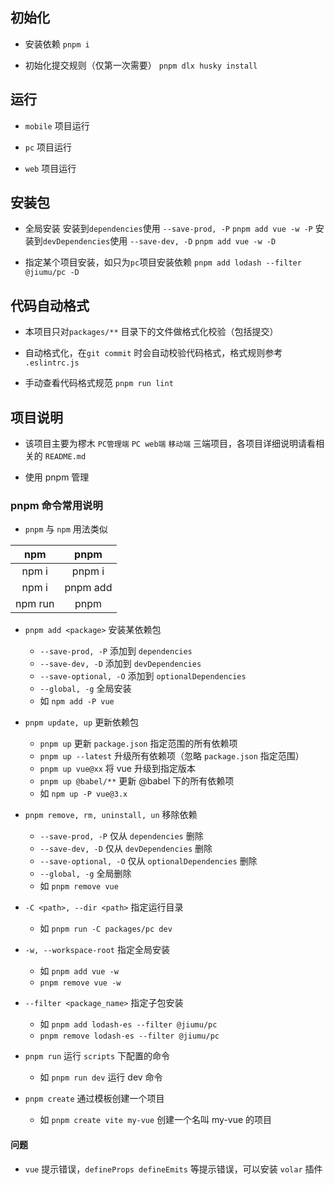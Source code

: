 ## 初始化

- 安装依赖 `pnpm i`

- 初始化提交规则（仅第一次需要） `pnpm dlx husky install`

## 运行

- `mobile` 项目运行

- `pc` 项目运行

- `web` 项目运行

## 安装包

- 全局安装
  安装到`dependencies`使用 `--save-prod, -P`  `pnpm add vue -w -P`
  安装到`devDependencies`使用 `--save-dev, -D`  `pnpm add vue -w -D`

- 指定某个项目安装，如只为`pc`项目安装依赖  `pnpm add lodash --filter @jiumu/pc -D`

## 代码自动格式

- 本项目只对`packages/**` 目录下的文件做格式化校验（包括提交）

- 自动格式化，在`git commit` 时会自动校验代码格式，格式规则参考 `.eslintrc.js`

- 手动查看代码格式规范 `pnpm run lint`

## 项目说明
- 该项目主要为樛木 `PC管理端` `PC web端` `移动端` 三端项目，各项目详细说明请看相关的 `README.md`



- 使用 pnpm 管理

### pnpm 命令常用说明

- `pnpm` 与 `npm` 用法类似

| npm | pnpm |
|:---:|:---:|
| npm i | pnpm i |
| npm i <package> | pnpm add <package> |
| npm run <cmd> | pnpm <cmd> |

- `pnpm add <package>` 安装某依赖包
  + `--save-prod, -P` 添加到 `dependencies`
  + `--save-dev, -D` 添加到 `devDependencies`
  + `--save-optional, -O` 添加到 `optionalDependencies`
  + `--global, -g` 全局安装
  + 如 `npm add -P vue`

- `pnpm update, up` 更新依赖包
  + `pnpm up` 更新 `package.json` 指定范围的所有依赖项
  + `pnpm up --latest` 升级所有依赖项（忽略 `package.json` 指定范围）
  + `pnpm up vue@xx` 将 vue 升级到指定版本
  + `pnpm up @babel/**` 更新 @babel 下的所有依赖项
  + 如 `npm up -P vue@3.x`

- `pnpm remove, rm, uninstall, un` 移除依赖
  + `--save-prod, -P` 仅从 `dependencies` 删除
  + `--save-dev, -D` 仅从 `devDependencies` 删除
  + `--save-optional, -O` 仅从 `optionalDependencies` 删除
  + `--global, -g` 全局删除
  + 如 `pnpm remove vue`

- `-C <path>, --dir <path>` 指定运行目录
  + 如 `pnpm run -C packages/pc dev`

- `-w, --workspace-root` 指定全局安装
  + 如 `pnpm add vue -w`
  + `pnpm remove vue -w`

- `--filter <package_name>` 指定子包安装
  + 如 `pnpm add lodash-es --filter @jiumu/pc`
  + `pnpm remove lodash-es --filter @jiumu/pc`

- `pnpm run` 运行 `scripts` 下配置的命令
  + 如 `pnpm run dev` 运行 dev 命令

- `pnpm create` 通过模板创建一个项目
  + 如 `pnpm create vite my-vue` 创建一个名叫 my-vue 的项目

#### 问题

- `vue` 提示错误，`defineProps defineEmits` 等提示错误，可以安装 `volar` 插件

